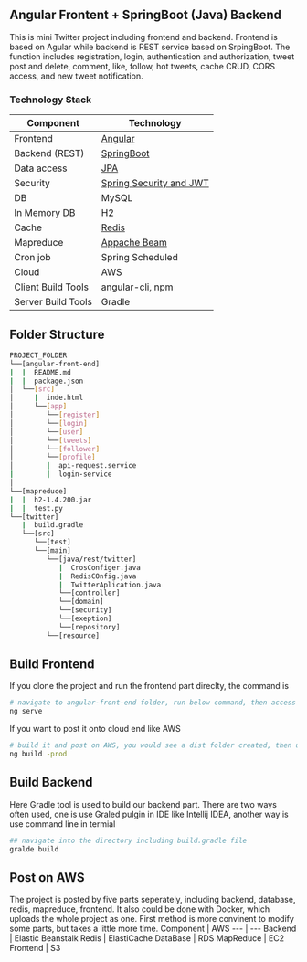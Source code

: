 ## Angular Frontent + SpringBoot (Java) Backend
This is mini Twitter project including frontend and backend. Frontend is based on Agular while backend is REST service based on SrpingBoot. The function includes registration, login, authentication and authorization, tweet post and delete, comment, like, follow, hot tweets, cache CRUD, CORS access, and new tweet notification. 

### Technology Stack
Component         | Technology
---               | ---
Frontend          | [Angular](https://angular.io/)
Backend (REST)    | [SpringBoot](https://projects.spring.io/spring-boot) 
Data access       | [JPA](https://spring.io/projects/spring-data-jpa)
Security          | [Spring Security and JWT](https://spring.io/projects/spring-securit)
DB                | MySQL
In Memory DB      | H2 
Cache             | [Redis](https://spring.io/projects/spring-data-redis)
Mapreduce         | [Appache Beam](https://beam.apache.org/)
Cron job          | Spring Scheduled
Cloud             | AWS
Client Build Tools| angular-cli, npm
Server Build Tools| Gradle

## Folder Structure
```bash
PROJECT_FOLDER
└──[angular-front-end] 
|  |  README.md
|  |  package.json 
│  └──[src]      
│     |  inde.html 
│     └──[app]
│        └──[register]
│        └──[login]
│        └──[user]
│        └──[tweets]
│        └──[follower]
│        └──[profile]
│        |  api-request.service
|        |  login-service
│
└──[mapreduce]
|  |  h2-1.4.200.jar
|  |  test.py
└──[twitter]
   |  build.gradle
   └──[src]
      └──[test]
      └──[main]
         └──[java/rest/twitter]
            |  CrosConfiger.java
            |  RedisCOnfig.java
            |  TwitterAplication.java
            └──[controller] 
            └──[domain] 
            └──[security]
            └──[exeption]
            └──[repository]
         └──[resource]
```
## Build Frontend
If you clone the project and run the frontend part direclty, the command is
```bash
# navigate to angular-front-end folder, run below command, then access the web with URL: http://localhost:4042
ng serve
```
If you want to post it onto cloud end like AWS
```bash
# build it and post on AWS, you would see a dist folder created, then upload it to AWS
ng build -prod
```
## Build Backend
Here Gradle tool is used to build our backend part. There are two ways often used, one is use Graled pulgin in IDE like Intellij IDEA, another way is use command line in termial 
```bash
## navigate into the directory including build.gradle file 
gralde build
```
## Post on AWS
The project is posted by five parts seperately, including backend, database, redis, mapreduce, frontend. It also could be done with Docker, which uploads the whole project as one. First method is more convinent to modify some parts, but takes a little more time. 
Component    | AWS
---          | ---
Backend      | Elastic Beanstalk
Redis        | ElastiCache
DataBase     | RDS
MapReduce    | EC2
Frontend     | S3
